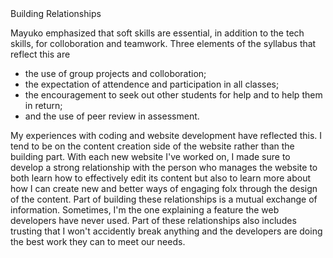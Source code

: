 <html>
<head>Building Relationships</head>
<body>
<p>Mayuko emphasized that soft skills are essential, in addition to the tech skills, for colloboration and teamwork. Three elements of the syllabus that reflect this are
<ul>
<li>the use of group projects and colloboration;</li>
<li>the expectation of attendence and participation in all classes;</li>
<li>the encouragement to seek out other students for help and to help them in return;</li>
<li>and the use of peer review in assessment.</li></ul>
My experiences with coding and website development have reflected this. I tend to be on the content creation side of the website rather than the building part. With each new website I've worked on, I made sure to develop a strong relationship with the person who manages the website to both learn how to effectively edit its content but also to learn more about how I can create new and better ways of engaging folx through the design of the content. Part of building these relationships is a mutual exchange of information. Sometimes, I'm the one explaining a feature the web developers have never used. Part of these relationships also includes trusting that I won't accidently break anything and the developers are doing the best work they can to meet our needs.</p> 
</body>
